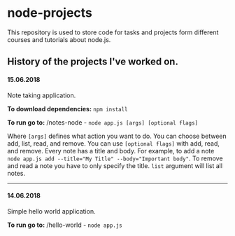 # node-projects

This repository is used to store code for tasks and projects form different courses and tutorials about node.js.

## History of the projects I've worked on.

#### 15.06.2018
Note taking application.

__To download dependencies:__ `npm install`

__To run go to:__ /notes-node - `node app.js [args] [optional flags]`

Where `[args]` defines what action you want to do. You can choose between add, list, read, and remove. You can use `[optional flags]` with add, read, and remove. Every note has a title and body. For example, to add a note `node app.js add --title="My Title" --body="Important body"`. To remove and read a note you have to only specify the title. `list` argument will list all notes.

---
#### 14.06.2018
Simple hello world application.

__To run go to:__ /hello-world - `node app.js`
